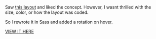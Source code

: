 Saw [this layout](http://bootsnipp.com/snippets/featured/social-icons-with-fontawesome-and-nice-effect-hover) and liked the concept.
However, I wasnt thrilled with the size, color, or how the layout was coded. 

So I rewrote it in Sass and added a rotation on hover.

[VIEW IT HERE](https://erawk26.github.io/Social-Follow-Menu/)
